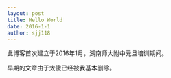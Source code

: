 ```yaml
---
layout: post
title: Hello World
date: 2016-1-1
author: sjj118
---
```


此博客首次建立于2016年1月，湖南师大附中元旦培训期间。

早期的文章由于太傻已经被我基本删除。